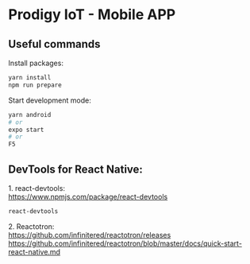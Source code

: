 # Prodigy IoT - Mobile APP

## Useful commands

Install packages:

```bash
yarn install
npm run prepare
```

Start development mode:

```bash
yarn android
# or
expo start
# or
F5
```

## DevTools for React Native:

1\. react-devtools: <br>
<https://www.npmjs.com/package/react-devtools>

```bash
react-devtools
```

2\. Reactotron:<br>
<https://github.com/infinitered/reactotron/releases><br>
<https://github.com/infinitered/reactotron/blob/master/docs/quick-start-react-native.md>

